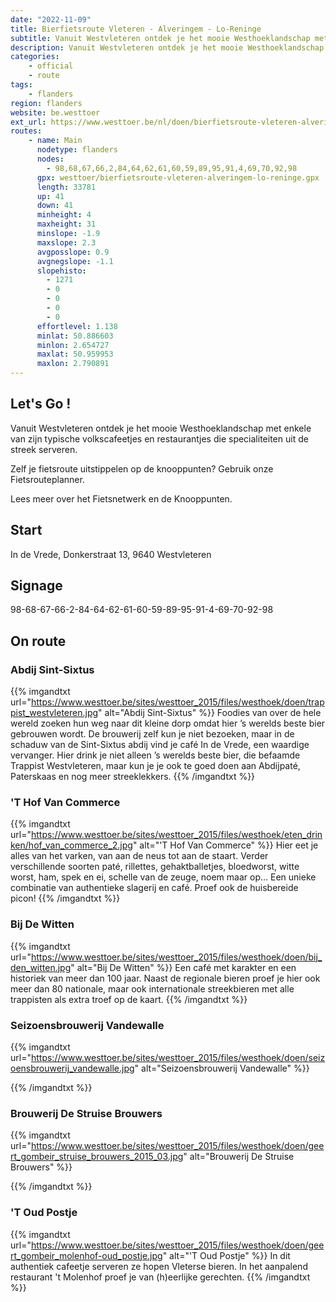 ```yaml
---
date: "2022-11-09"
title: Bierfietsroute Vleteren - Alveringem - Lo-Reninge
subtitle: Vanuit Westvleteren ontdek je het mooie Westhoeklandschap met enkele van zijn typische volkscafeetjes en restaurantjes die specialiteiten uit de streek serveren
description: Vanuit Westvleteren ontdek je het mooie Westhoeklandschap met enkele van zijn typische volkscafeetjes en restaurantjes die specialiteiten uit de streek serveren
categories:
    - official
    - route
tags:
    - flanders
region: flanders
website: be.westtoer
ext_url: https://www.westtoer.be/nl/doen/bierfietsroute-vleteren-alveringem-lo-reninge
routes:
    - name: Main
      nodetype: flanders
      nodes:
        - 98,68,67,66,2,84,64,62,61,60,59,89,95,91,4,69,70,92,98
      gpx: westtoer/bierfietsroute-vleteren-alveringem-lo-reninge.gpx
      length: 33781
      up: 41
      down: 41
      minheight: 4
      maxheight: 31
      minslope: -1.9
      maxslope: 2.3
      avgposslope: 0.9
      avgnegslope: -1.1
      slopehisto:
        - 1271
        - 0
        - 0
        - 0
        - 0
      effortlevel: 1.138
      minlat: 50.886603
      minlon: 2.654727
      maxlat: 50.959953
      maxlon: 2.790891
---
```


## Let's Go ! 

Vanuit Westvleteren ontdek je het mooie Westhoeklandschap met enkele van zijn typische volkscafeetjes en restaurantjes die specialiteiten uit de streek serveren. 

Zelf je fietsroute uitstippelen op de knooppunten? Gebruik onze Fietsrouteplanner.

Lees meer over het Fietsnetwerk en de Knooppunten.

## Start

In de Vrede, Donkerstraat 13, 9640 Westvleteren

## Signage

98-68-67-66-2-84-64-62-61-60-59-89-95-91-4-69-70-92-98

## On route

### Abdij Sint-Sixtus

{{% imgandtxt url="https://www.westtoer.be/sites/westtoer_2015/files/westhoek/doen/trappist_westvleteren.jpg" alt="Abdij Sint-Sixtus" %}}
Foodies van over de hele wereld zoeken hun weg naar dit kleine dorp omdat hier ’s werelds beste bier gebrouwen wordt. De brouwerij zelf kun je niet bezoeken, maar in de schaduw van de Sint-Sixtus abdij vind je café In de Vrede, een waardige vervanger. Hier drink je niet alleen ’s werelds beste bier, die befaamde Trappist Westvleteren, maar kun je je ook te goed doen aan Abdijpaté, Paterskaas en nog meer streeklekkers.
{{% /imgandtxt %}}

### 'T Hof Van Commerce

{{% imgandtxt url="https://www.westtoer.be/sites/westtoer_2015/files/westhoek/eten_drinken/hof_van_commerce_2.jpg" alt="'T Hof Van Commerce" %}}
Hier eet je alles van het varken, van aan de neus tot aan de staart. Verder verschillende soorten paté, rillettes, gehaktballetjes, bloedworst, witte worst, ham, spek en ei, schelle van de zeuge, noem maar op… Een unieke combinatie van authentieke slagerij en café. Proef ook de huisbereide picon!
{{% /imgandtxt %}}

### Bij De Witten

{{% imgandtxt url="https://www.westtoer.be/sites/westtoer_2015/files/westhoek/doen/bij_den_witten.jpg" alt="Bij De Witten" %}}
Een café met karakter en een historiek van meer dan 100 jaar. Naast de regionale bieren proef je hier ook meer dan 80 nationale, maar ook internationale streekbieren met alle trappisten als extra troef op de kaart.
{{% /imgandtxt %}}

### Seizoensbrouwerij Vandewalle

{{% imgandtxt url="https://www.westtoer.be/sites/westtoer_2015/files/westhoek/doen/seizoensbrouwerij_vandewalle.jpg" alt="Seizoensbrouwerij Vandewalle" %}}

{{% /imgandtxt %}}

### Brouwerij De Struise Brouwers

{{% imgandtxt url="https://www.westtoer.be/sites/westtoer_2015/files/westhoek/doen/geert_gombeir_struise_brouwers_2015_03.jpg" alt="Brouwerij De Struise Brouwers" %}}

{{% /imgandtxt %}}

### 'T Oud Postje

{{% imgandtxt url="https://www.westtoer.be/sites/westtoer_2015/files/westhoek/doen/geert_gombeir_molenhof-oud_postje.jpg" alt="'T Oud Postje" %}}
In dit authentiek cafeetje serveren ze hopen Vleterse bieren. In het aanpalend restaurant 't Molenhof proef je van (h)eerlijke gerechten.
{{% /imgandtxt %}}


